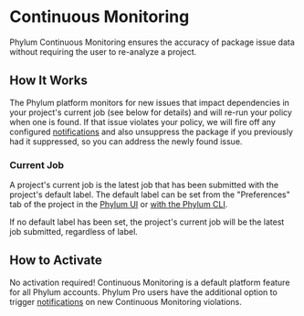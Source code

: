 # Continuous Monitoring

Phylum Continuous Monitoring ensures the accuracy of package issue data without requiring the user to re-analyze a project.

## How It Works

The Phylum platform monitors for new issues that impact dependencies in your project's current job (see below for details) and will re-run your policy when one is found. If that issue violates your policy, we will fire off any configured [notifications] and also unsuppress the package if you previously had it suppressed, so you can address the newly found issue.

[notifications]: ../knowledge_base/notifications.md

### Current Job

A project's current job is the latest job that has been submitted with the project's default label. The default label can be set from the "Preferences" tab of the project in the [Phylum UI][phylum_ui] or [with the Phylum CLI][project_update].

If no default label has been set, the project's current job will be the latest job submitted, regardless of label.

[phylum_ui]: https://app.phylum.io
[project_update]: https://docs.phylum.io/cli/commands/phylum_project_update

## How to Activate

No activation required! Continuous Monitoring is a default platform feature for all Phylum accounts. Phylum Pro users have the additional option to trigger [notifications] on new Continuous Monitoring violations.
